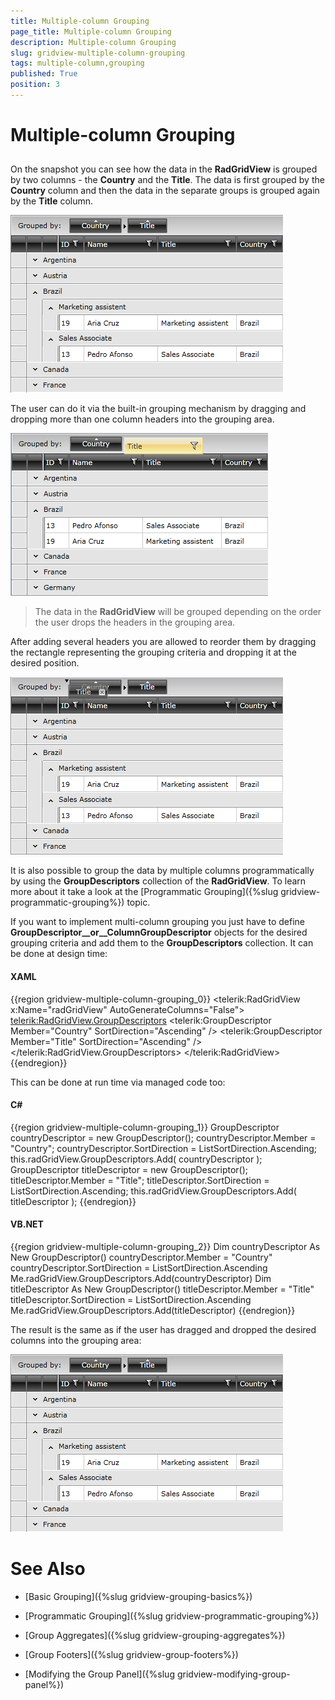 ```yaml
---
title: Multiple-column Grouping
page_title: Multiple-column Grouping
description: Multiple-column Grouping
slug: gridview-multiple-column-grouping
tags: multiple-column,grouping
published: True
position: 3
---
```


# Multiple-column Grouping



## 

On the snapshot you can see how the data in the __RadGridView__ is grouped by two columns - the __Country__ and the __Title__. The data is first grouped by the __Country__ column and then the data in the separate groups is grouped again by the __Title__ column.

__![](images/RadGridView_MultiColumnGrouping_1.png)__

The user can do it via the built-in grouping mechanism by dragging and dropping more than one column headers into the grouping area.

__![](images/RadGridView_MultiColumnGrouping_2.png)__

>The data in the __RadGridView__ will be grouped depending on the order the user drops the headers in the grouping area.

After adding several headers you are allowed to reorder them by dragging the rectangle representing the grouping criteria and dropping it at the desired position.

__![](images/RadGridView_MultiColumnGrouping_3.png)__

It is also possible to group the data by multiple columns programmatically by using the __GroupDescriptors__ collection of the __RadGridView__. To learn more about it take a look at the [Programmatic Grouping]({%slug gridview-programmatic-grouping%}) topic.

If you want to implement multi-column grouping you just have to define __GroupDescriptor__or__ColumnGroupDescriptor__ objects for the desired grouping criteria and add them to the __GroupDescriptors__ collection. It can be done at design time:

#### __XAML__

{{region gridview-multiple-column-grouping_0}}
	<telerik:RadGridView x:Name="radGridView"
	                        AutoGenerateColumns="False">
	   <telerik:RadGridView.GroupDescriptors>
	       <telerik:GroupDescriptor Member="Country"
	                                    SortDirection="Ascending" />
	       <telerik:GroupDescriptor Member="Title"
	                                    SortDirection="Ascending" />
	   </telerik:RadGridView.GroupDescriptors>
	</telerik:RadGridView>
	{{endregion}}



This can be done at run time via managed code too:

#### __C#__

{{region gridview-multiple-column-grouping_1}}
	GroupDescriptor countryDescriptor = new GroupDescriptor();
	countryDescriptor.Member = "Country";
	countryDescriptor.SortDirection = ListSortDirection.Ascending;
	this.radGridView.GroupDescriptors.Add( countryDescriptor );
	GroupDescriptor titleDescriptor = new GroupDescriptor();
	titleDescriptor.Member = "Title";
	titleDescriptor.SortDirection = ListSortDirection.Ascending;
	this.radGridView.GroupDescriptors.Add( titleDescriptor );
	{{endregion}}



#### __VB.NET__

{{region gridview-multiple-column-grouping_2}}
	Dim countryDescriptor As New GroupDescriptor()
	countryDescriptor.Member = "Country"
	countryDescriptor.SortDirection = ListSortDirection.Ascending
	Me.radGridView.GroupDescriptors.Add(countryDescriptor)
	Dim titleDescriptor As New GroupDescriptor()
	titleDescriptor.Member = "Title"
	titleDescriptor.SortDirection = ListSortDirection.Ascending
	Me.radGridView.GroupDescriptors.Add(titleDescriptor)
	{{endregion}}



The result is the same as if the user has dragged and dropped the desired columns into the grouping area:

__![](images/RadGridView_MultiColumnGrouping_1.png)__

# See Also

 * [Basic Grouping]({%slug gridview-grouping-basics%})

 * [Programmatic Grouping]({%slug gridview-programmatic-grouping%})

 * [Group Aggregates]({%slug gridview-grouping-aggregates%})

 * [Group Footers]({%slug gridview-group-footers%})

 * [Modifying the Group Panel]({%slug gridview-modifying-group-panel%})
